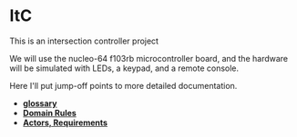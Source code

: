 # ItC
This is an intersection controller project

We will use the nucleo-64 f103rb microcontroller board, and the
hardware will be simulated with LEDs, a keypad, and a remote console.

Here I'll put jump-off points to more detailed documentation.

- [**glossary**](docs/glossary.md)
- [**Domain Rules**](docs/domain-rules.md)
- [**Actors, Requirements**](docs/requirements.md)

